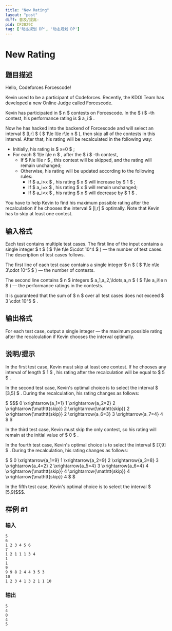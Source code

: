 ```yaml
---
title: "New Rating"
layout: "post"
diff: 普及/提高-
pid: CF2029C
tag: ['动态规划 DP', '动态规划 DP']
---
```


# New Rating

## 题目描述

Hello, Codeforces Forcescode!





Kevin used to be a participant of Codeforces. Recently, the KDOI Team has developed a new Online Judge called Forcescode.

Kevin has participated in $ n $ contests on Forcescode. In the $ i $ -th contest, his performance rating is $ a_i $ .

Now he has hacked into the backend of Forcescode and will select an interval $ [l,r] $ ( $ 1\le l\le r\le n $ ), then skip all of the contests in this interval. After that, his rating will be recalculated in the following way:

- Initially, his rating is $ x=0 $ ;
- For each $ 1\le i\le n $ , after the $ i $ -th contest, 
  - If $ l\le i\le r $ , this contest will be skipped, and the rating will remain unchanged;
  - Otherwise, his rating will be updated according to the following rules: 
      - If $ a_i>x $ , his rating $ x $ will increase by $ 1 $ ;
      - If $ a_i=x $ , his rating $ x $ will remain unchanged;
      - If $ a_i<x $ , his rating $ x $ will decrease by $ 1 $ .

You have to help Kevin to find his maximum possible rating after the recalculation if he chooses the interval $ [l,r] $ optimally. Note that Kevin has to skip at least one contest.

## 输入格式

Each test contains multiple test cases. The first line of the input contains a single integer $ t $ ( $ 1\le t\le 5\cdot 10^4 $ ) — the number of test cases. The description of test cases follows.

The first line of each test case contains a single integer $ n $ ( $ 1\le n\le 3\cdot 10^5 $ ) — the number of contests.

The second line contains $ n $ integers $ a_1,a_2,\ldots,a_n $ ( $ 1\le a_i\le n $ ) — the performance ratings in the contests.

It is guaranteed that the sum of $ n $ over all test cases does not exceed $ 3 \cdot 10^5 $ .

## 输出格式

For each test case, output a single integer — the maximum possible rating after the recalculation if Kevin chooses the interval optimally.

## 说明/提示

In the first test case, Kevin must skip at least one contest. If he chooses any interval of length $ 1 $ , his rating after the recalculation will be equal to $ 5 $ .

In the second test case, Kevin's optimal choice is to select the interval $ [3,5] $ . During the recalculation, his rating changes as follows:

 $ $$$ 0 \xrightarrow{a_1=1} 1 \xrightarrow{a_2=2} 2 \xrightarrow{\mathtt{skip}} 2 \xrightarrow{\mathtt{skip}} 2 \xrightarrow{\mathtt{skip}} 2 \xrightarrow{a_6=3} 3 \xrightarrow{a_7=4} 4  $ $ </p><p>In the third test case, Kevin must skip the only contest, so his rating will remain at the initial value of  $ 0 $ .</p><p>In the fourth test case, Kevin's optimal choice is to select the interval  $ \[7,9\] $ . During the recalculation, his rating changes as follows:</p><p> $ $  0 \xrightarrow{a_1=9} 1 \xrightarrow{a_2=9} 2 \xrightarrow{a_3=8} 3 \xrightarrow{a_4=2} 2 \xrightarrow{a_5=4} 3 \xrightarrow{a_6=4} 4 \xrightarrow{\mathtt{skip}} 4 \xrightarrow{\mathtt{skip}} 4 \xrightarrow{\mathtt{skip}} 4  $ $ </p><p>In the fifth test case, Kevin's optimal choice is to select the interval  $ \[5,9\]$$$.

## 样例 #1

### 输入

```
5
6
1 2 3 4 5 6
7
1 2 1 1 1 3 4
1
1
9
9 9 8 2 4 4 3 5 3
10
1 2 3 4 1 3 2 1 1 10
```

### 输出

```
5
4
0
4
5
```

